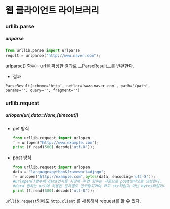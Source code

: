 # 웹 클라이언트 라이브러리

### urllib.parse

##### urlparse

``` python
from urllib.parse import urlparse
reqult = urlparse("http://www.naver.com");

```

urlparse() 함수는 url을 파싱한 결과로 __ParseResult__를 반환한다.

- 결과

```shell
ParseResult(scheme='http', netloc='www.naver.com', path='/path', params='', query='', fragment='')
```



### urllib.request

##### urlopen(url,data=None,[timeout])

- get 방식

  ``` python
  from urllib.request import urlopen
  f = urlopen("http://www.example.com");
  print (f.read(500).decode('utf-8'));
  ```

  

- post 방식

  ```python
  from urllib.request import urlopen
  data = "language=python&framework=djngo";
  f= urlopen("http://example.com",bytes(data, encoding='utf-8'));
  #urlopen()함수에 data인자를 지정해 주면 함수는 자동으로 post방식으로 요청한다.
  #data 인자는 url에 허용된 문자열로 인코딩되어야 하고 str타입이 아닌 bytes타입이어야 한다.
  print (f.read(500).decode('utf-8'));
  ```

`urllib.request`외에도 `http.client` 를 사용해서 request를 할 수 있다.

